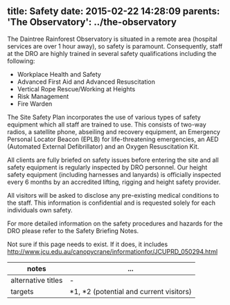 title: Safety
date: 2015-02-22 14:28:09
parents:
  'The Observatory': ../the-observatory
---

The Daintree Rainforest Observatory is situated in a remote
area (hospital services are over 1 hour away), so safety is
paramount. Consequently, staff at the DRO are highly trained
in several safety qualifications including the following:

* Workplace Health and Safety
* Advanced First Aid and Advanced Resuscitation
* Vertical Rope Rescue/Working at Heights
* Risk Management
* Fire Warden

The Site Safety Plan incorporates the use of various types of
safety equipment which all staff are trained to use. This
consists of two-way radios, a satellite phone, abseiling and
recovery equipment, an Emergency Personal Locator Beacon
(EPLB) for life-threatening emergencies, an AED
(Automated External Defibrillator) and an Oxygen Resuscitation
Kit.

All clients are fully briefed on safety issues before entering
the site and all safety equipment is regularly inspected by
DRO personnel. Our height safety equipment (including harnesses
and lanyards) is officially inspected every 6 months by an
accredited lifting, rigging and height safety provider.

All visitors will be asked to disclose any pre-existing medical
conditions to the staff. This information is confidential and
is requested solely for each individuals own safety.

For more detailed information on the safety procedures and
hazards for the DRO please refer to the Safety Briefing Notes.

<!-- more -->

Not sure if this page needs to exist.  If it does, it includes http://www.jcu.edu.au/canopycrane/informationfor/JCUPRD_050294.html

notes | ...
-------|-----
alternative titles | -
targets | \*1, \*2 (potential and current visitors)
